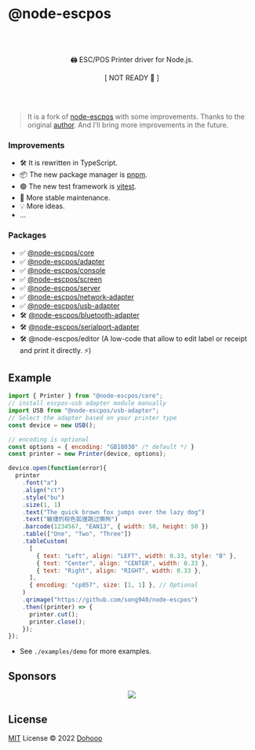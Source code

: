 # @node-escpos

<br/>
<br/>
<p align="center">🖨️ ESC/POS Printer driver for Node.js.</p>
<p align="center">[ NOT READY 🔴 ]</p>
<br/>
<br/>

> It is a fork of [node-escpos](https://github.com/song940/node-escpos/blob/v3/.github/FUNDING.yml) with some improvements. Thanks to the original [author](https://github.com/song940). And I'll bring more improvements in the future.

### Improvements
- 🛠 It is rewritten in TypeScript.
- 📦 The new package manager is [pnpm](https://pnpm.io/).
- 🟢 The new test framework is [vitest](https://vitejs.dev).
- 🚀 More stable maintenance.
- 💡 More ideas.
- ...

### Packages

- ✅ [@node-escpos/core](packages/core/README.md)		
- ✅ [@node-escpos/adapter](packages/adapter/README.md)		
- ✅ [@node-escpos/console](packages/console/README.md)		
- ✅ [@node-escpos/screen](packages/screen/README.md)		
- ✅ [@node-escpos/server](packages/server/README.md)		
- ✅ [@node-escpos/network-adapter](packages/network/README.md)		
- ✅ [@node-escpos/usb-adapter](packages/usb/README.md)
- 🛠 [@node-escpos/bluetooth-adapter](packages/bluetooth/README.md)	
- 🛠 [@node-escpos/serialport-adapter](packages/serialport/README.md)	
- 🛠 @node-escpos/editor (A low-code that allow to edit label or receipt and print it directly. ⚡️)

## Example

````javascript
import { Printer } from "@node-escpos/core";
// install escpos-usb adapter module manually
import USB from "@node-escpos/usb-adapter";
// Select the adapter based on your printer type
const device = new USB();

// encoding is optional
const options = { encoding: "GB18030" /* default */ }
const printer = new Printer(device, options);

device.open(function(error){
  printer
    .font("a")
    .align("ct")
    .style("bu")
    .size(1, 1)
    .text("The quick brown fox jumps over the lazy dog")
    .text("敏捷的棕色狐狸跳过懒狗")
    .barcode(1234567, "EAN13", { width: 50, height: 50 })
    .table(["One", "Two", "Three"])
    .tableCustom(
      [
        { text: "Left", align: "LEFT", width: 0.33, style: "B" },
        { text: "Center", align: "CENTER", width: 0.33 },
        { text: "Right", align: "RIGHT", width: 0.33 },
      ],
      { encoding: "cp857", size: [1, 1] }, // Optional
    )
    .qrimage("https://github.com/song940/node-escpos")
    .then((printer) => {
      printer.cut();
      printer.close();
    });
});
````
- See `./examples/demo` for more examples.


## Sponsors

<p align="center">
  <img src='https://github.com/dohooo/sponsors/blob/master/sponsors.png?raw=true'/>
</p>

## License

[MIT](./LICENSE) License © 2022 [Dohooo](https://github.com/dohooo)
